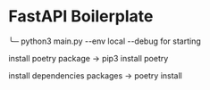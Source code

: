 # FastAPI Boilerplate
╰─ python3 main.py --env local --debug for starting

install poetry package -> pip3 install poetry 

install dependencies packages -> poetry install 

